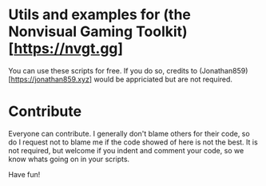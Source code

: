 # Utils and examples for (the Nonvisual Gaming Toolkit)[https://nvgt.gg]
You can use these scripts for free. If you do so, credits to (Jonathan859)[https://jonathan859.xyz] would be appriciated but are not required.

# Contribute
Everyone can contribute. I generally don't blame others for their code, so do I request not to blame me if the code showed of here is not the best.
It is not required, but welcome if you indent and comment your code, so we know whats going on in your scripts.

Have fun!